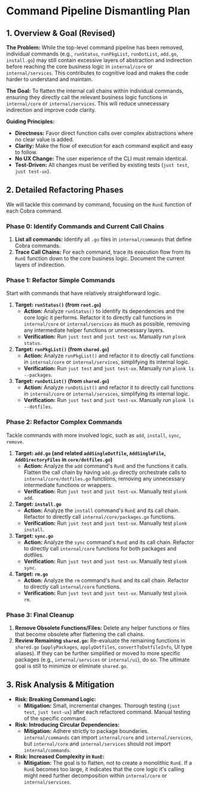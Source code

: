 # Command Pipeline Dismantling Plan

## 1. Overview & Goal (Revised)

**The Problem:** While the top-level command pipeline has been removed, individual commands (e.g., `runStatus`, `runPkgList`, `runDotList`, `add.go`, `install.go`) may still contain excessive layers of abstraction and indirection before reaching the core business logic in `internal/core` or `internal/services`. This contributes to cognitive load and makes the code harder to understand and maintain.

**The Goal:** To flatten the internal call chains within individual commands, ensuring they directly call the relevant business logic functions in `internal/core` or `internal/services`. This will reduce unnecessary indirection and improve code clarity.

**Guiding Principles:**
*   **Directness:** Favor direct function calls over complex abstractions where no clear value is added.
*   **Clarity:** Make the flow of execution for each command explicit and easy to follow.
*   **No UX Change:** The user experience of the CLI must remain identical.
*   **Test-Driven:** All changes must be verified by existing tests (`just test`, `just test-ux`).

## 2. Detailed Refactoring Phases

We will tackle this command by command, focusing on the `RunE` function of each Cobra command.

### Phase 0: Identify Commands and Current Call Chains

1.  **List all commands:** Identify all `.go` files in `internal/commands` that define Cobra commands.
2.  **Trace Call Chains:** For each command, trace its execution flow from its `RunE` function down to the core business logic. Document the current layers of indirection.

### Phase 1: Refactor Simple Commands

Start with commands that have relatively straightforward logic.

1.  **Target: `runStatus()` (from `root.go`)**
    *   **Action:** Analyze `runStatus()` to identify its dependencies and the core logic it performs. Refactor it to directly call functions in `internal/core` or `internal/services` as much as possible, removing any intermediate helper functions or unnecessary layers.
    *   **Verification:** Run `just test` and `just test-ux`. Manually run `plonk status`.
2.  **Target: `runPkgList()` (from `shared.go`)**
    *   **Action:** Analyze `runPkgList()` and refactor it to directly call functions in `internal/core` or `internal/services`, simplifying its internal logic.
    *   **Verification:** Run `just test` and `just test-ux`. Manually run `plonk ls --packages`.
3.  **Target: `runDotList()` (from `shared.go`)**
    *   **Action:** Analyze `runDotList()` and refactor it to directly call functions in `internal/core` or `internal/services`, simplifying its internal logic.
    *   **Verification:** Run `just test` and `just test-ux`. Manually run `plonk ls --dotfiles`.

### Phase 2: Refactor Complex Commands

Tackle commands with more involved logic, such as `add`, `install`, `sync`, `remove`.

1.  **Target: `add.go` (and related `addSingleDotfile`, `AddSingleFile`, `AddDirectoryFiles` in `core/dotfiles.go`)**
    *   **Action:** Analyze the `add` command's `RunE` and the functions it calls. Flatten the call chain by having `add.go` directly orchestrate calls to `internal/core/dotfiles.go` functions, removing any unnecessary intermediate functions or wrappers.
    *   **Verification:** Run `just test` and `just test-ux`. Manually test `plonk add`.
2.  **Target: `install.go`**
    *   **Action:** Analyze the `install` command's `RunE` and its call chain. Refactor to directly call `internal/core/packages.go` functions.
    *   **Verification:** Run `just test` and `just test-ux`. Manually test `plonk install`.
3.  **Target: `sync.go`**
    *   **Action:** Analyze the `sync` command's `RunE` and its call chain. Refactor to directly call `internal/core` functions for both packages and dotfiles.
    *   **Verification:** Run `just test` and `just test-ux`. Manually test `plonk sync`.
4.  **Target: `rm.go`**
    *   **Action:** Analyze the `rm` command's `RunE` and its call chain. Refactor to directly call `internal/core` functions.
    *   **Verification:** Run `just test` and `just test-ux`. Manually test `plonk rm`.

### Phase 3: Final Cleanup

1.  **Remove Obsolete Functions/Files:** Delete any helper functions or files that become obsolete after flattening the call chains.
2.  **Review Remaining `shared.go`:** Re-evaluate the remaining functions in `shared.go` (`applyPackages`, `applyDotfiles`, `convertToDotfileInfo`, UI type aliases). If they can be further simplified or moved to more specific packages (e.g., `internal/services` or `internal/ui`), do so. The ultimate goal is still to minimize or eliminate `shared.go`.

## 3. Risk Analysis & Mitigation

*   **Risk: Breaking Command Logic:**
    *   **Mitigation:** Small, incremental changes. Thorough testing (`just test`, `just test-ux`) after each refactored command. Manual testing of the specific command.
*   **Risk: Introducing Circular Dependencies:**
    *   **Mitigation:** Adhere strictly to package boundaries. `internal/commands` can import `internal/core` and `internal/services`, but `internal/core` and `internal/services` should not import `internal/commands`.
*   **Risk: Increased Complexity in `RunE`:**
    *   **Mitigation:** The goal is to flatten, not to create a monolithic `RunE`. If a `RunE` becomes too large, it indicates that the core logic it's calling might need further decomposition within `internal/core` or `internal/services`.
